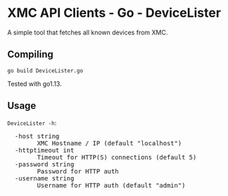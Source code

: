 # XMC API Clients - Go - DeviceLister

A simple tool that fetches all known devices from XMC.

## Compiling

`go build DeviceLister.go`

Tested with go1.13.

## Usage

`DeviceLister -h`:

<pre>
  -host string
        XMC Hostname / IP (default "localhost")
  -httptimeout int
        Timeout for HTTP(S) connections (default 5)
  -password string
        Password for HTTP auth
  -username string
        Username for HTTP auth (default "admin")
</pre>
